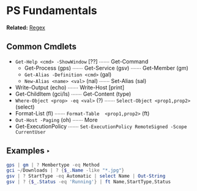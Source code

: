 # PS Fundamentals
**Related:** [Regex](/0-Regex.md)

## Common Cmdlets
- `Get-Help <cmd> -ShowWindow` [??] ∙∙∙∙∙∙∙ Get-Command
  - Get-Process (gps) ∙∙∙∙∙∙∙ Get-Service (gsv) ∙∙∙∙∙∙∙ Get-Member (gm)
  - `Get-Alias -Definition <cmd>` (gal)
  - `New-Alias <name> <val>` (nal) ∙∙∙∙∙∙∙ Set-Alias (sal)
- Write-Output (echo) ∙∙∙∙∙∙∙ Write-Host [print]
- Get-ChildItem (gci/ls) ∙∙∙∙∙∙∙ Get-Content (type)
- `Where-Object <prop> -eq <val>` (?) ∙∙∙∙∙∙∙ `Select-Object <prop1,prop2>` (select)
- Format-List (fl) ∙∙∙∙∙∙∙ `Format-Table  <prop1,prop2>` (ft)
- `Out-Host -Paging` (oh) ∙∙∙∙∙∙∙ More
- Get-ExecutionPolicy ∙∙∙∙∙∙∙ `Set-ExecutionPolicy RemoteSigned -Scope CurrentUser`

## Examples ‣
```powershell
gps | gm | ? Membertype -eq Method
gci ~/Downloads | ? {$_.Name -like "*.jpg"}
gsv | ? StartType -eq Automatic | select Name | Out-String
gsv | ? {$_.Status -eq 'Running'} | ft Name,StartType,Status
```
